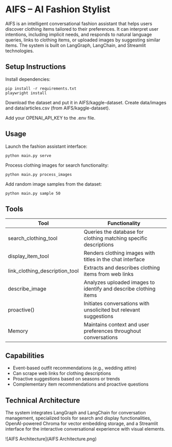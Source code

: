 # AIFS – AI Fashion Stylist

AIFS is an intelligent conversational fashion assistant that helps users discover clothing items tailored to their preferences. It can interpret user intentions, including implicit needs, and responds to natural language queries, links to clothing items, or uploaded images by suggesting similar items. The system is built on LangGraph, LangChain, and Streamlit technologies.

## Setup Instructions

Install dependencies:

```
pip install -r requirements.txt
playwright install
```

Download the dataset and put it in AIFS/kaggle-dataset.
Create data/images and data/articles.csv (from AIFS/kaggle-dataset).

Add your OPENAI_API_KEY to the .env file.

## Usage

Launch the fashion assistant interface:
```
python main.py serve
```

Process clothing images for search functionality:
```
python main.py process_images
```

Add random image samples from the dataset:
```
python main.py sample 50
```

## Tools

| Tool | Functionality |
|------|--------------|
| search_clothing_tool | Queries the database for clothing matching specific descriptions |
| display_item_tool | Renders clothing images with titles in the chat interface |
| link_clothing_description_tool | Extracts and describes clothing items from web links |
| describe_image | Analyzes uploaded images to identify and describe clothing items |
| proactive() | Initiates conversations with unsolicited but relevant suggestions |
| Memory | Maintains context and user preferences throughout conversations |

## Capabilities

- Event-based outfit recommendations (e.g., wedding attire)
- Can scrape web links for clothing descriptions
- Proactive suggestions based on seasons or trends
- Complementary item recommendations and proactive questions

## Technical Architecture

The system integrates LangGraph and LangChain for conversation management, specialized tools for search and display functionalities, OpenAI-powered Chroma for vector embedding storage, and a Streamlit interface for the interactive conversational experience with visual elements.

![AIFS Architecture](AIFS Architecture.png)
